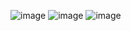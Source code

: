 ![image](https://github.com/user-attachments/assets/7076764e-72c4-496a-849e-b186e57dd69e)
![image](https://github.com/user-attachments/assets/4c0fc05a-aaa0-4882-ab52-3c604717d290)
![image](https://github.com/user-attachments/assets/eed1a894-cd44-426c-b698-3086dc9b5f4c)


